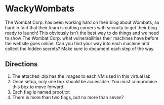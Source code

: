 # WackyWombats

The Wombat Corp. has been working hard on their blog about Wombats, so hard in fact that their team is cutting corners with security to get their blog ready to launch! This obviously isn't the best way to do things and we need to show The Wombat Corp. what vulnerabilities their machines have before the website goes online. Can you find your way into each machine and collect the hidden secrets? Make sure to document each step of the way.

## Directions
1. The attached .zip has the images to each VM used in this virtual lab
2. Once setup, only one box should be accessible. You must compromise this box to move forward.
3. Each flag is named proof.txt
4. There is more than two flags, but no more than seven?
